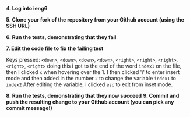 **4. Log into ieng6**

**5. Clone your fork of the repository from your Github account (using the SSH URL)**

**6. Run the tests, demonstrating that they fail**

**7. Edit the code file to fix the failing test**

Keys pressed: `<down>`, `<down>`, `<down>`, `<down>`, `<right>`, `<right>`, `<right>`, `<right>`, `<right>` doing this i got to the end of the word `index1` on the file, then I clicked `x` when hovering over the 1. I then clicked 'i' to enter insert mode and then added in the number `2` to change the variable `index1` to `index2` After editing the variable, i clicked `esc` to exit from inset mode. 

**8. Run the tests, demonstrating that they now succeed**
**9. Commit and push the resulting change to your Github account (you can pick any commit message!)**
